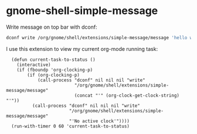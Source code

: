 # gnome-shell-simple-message

Write message on top bar with dconf:

```sh
dconf write /org/gnome/shell/extensions/simple-message/message 'hello world'
```

I use this extension to view my current org-mode running task:

```emacs-lisp
  (defun current-task-to-status ()
    (interactive)
    (if (fboundp 'org-clocking-p)
        (if (org-clocking-p)
            (call-process "dconf" nil nil nil "write"
                          "/org/gnome/shell/extensions/simple-message/message"
                          (concat "'" (org-clock-get-clock-string) "'"))
          (call-process "dconf" nil nil nil "write"
                        "/org/gnome/shell/extensions/simple-message/message"
                        "'No active clock'"))))
  (run-with-timer 0 60 'current-task-to-status)
```
